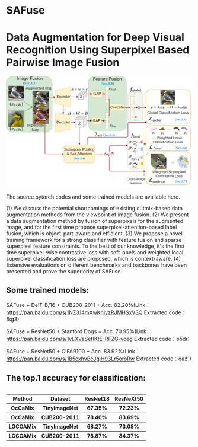 # SAFuse

Data Augmentation for Deep Visual Recognition Using Superpixel Based Pairwise Image Fusion 
==============================================================================================================

![image](https://github.com/DanielaPlusPlus/SAFuse/blob/main/framework.png)

The source pytorch codes and some trained models are available here.

(1) We discuss the potential shortcomings of existing cutmix-based data augmentation methods from the viewpoint of image fusion.
(2) We present a data augmentation method by fusion of superpixels for the augmented image, and for the first time propose superpixel-attention-based label fusion, which is object-part-aware and efficient.
(3) We propose a novel training framework for a strong classifier with feature fusion and sparse superpixel feature constraints. To the best of our knowledge, it's the first time superpixel-wise contrastive loss with soft labels and weighted local superpixel classification loss are proposed, which is context-aware.
(4) Extensive evaluations on different benchmarks and backbones have been presented and prove the superiority of SAFuse.

Some trained models:
-------------------
SAFuse + DeiT-B/16 + CUB200-2011 + Acc. 82.20%(Link：https://pan.baidu.com/s/1NZ314mXwKnIyzRJMHSxV3Q Extracted code：fkg3)

SAFuse + ResNet50 + Stanford Dogs + Acc. 70.95%(Link：https://pan.baidu.com/s/1vLXVaSefIKtE-RFZG-vceg Extracted code：o5dr)

SAFuse + ResNet50 + CIFAR100 + Acc. 83.92%(Link：https://pan.baidu.com/s/1B5cxhvBcJgiH93Lr5oroRw Extracted code：qaz1)



The top.1 accuracy for classification:
--------------------------------------------------
<table align="left">
  <tr><th align="center">Method</th><th align="center">Dataset</th><th align="center">ResNet18</th><th align="center">ResNeXt50</th></tr>
  <tr><th align="center">OcCaMix</th><th align="center">TinyImageNet</th><th align="center">67.35%</th><th align="center">72.23%</th></tr>
  <tr><th align="center">OcCaMix</th><th align="center">CUB200-2011</th><th align="center">78.40%</th><th align="center">83.69%</th></tr>
  <tr><th align="center">LGCOAMix</th><th align="center">TinyImageNet</th><th align="center">68.27%</th><th align="center">73.08%</th></tr>
  <tr><th align="center">LGCOAMix</th><th align="center">CUB200-2011</th><th align="center">78.87%</th><th align="center">84.37%</th></tr>
</table>
